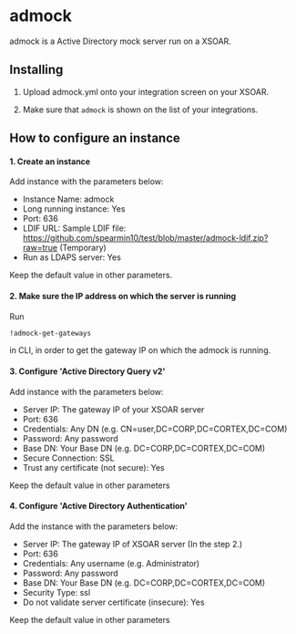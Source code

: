 admock
===========
admock is a Active Directory mock server run on a XSOAR.

Installing
----------

1. Upload admock.yml onto your integration screen on your XSOAR.

2. Make sure that `admock` is shown on the list of your integrations.


How to configure an instance
----------

#### 1. Create an instance
Add instance with the parameters below:
  - Instance Name: admock
  - Long running instance: Yes
  - Port: 636
  - LDIF URL: <An URL your LDIF file located at>
              Sample LDIF file: https://github.com/spearmin10/test/blob/master/admock-ldif.zip?raw=true (Temporary)
  - Run as LDAPS server: Yes

Keep the default value in other parameters.


#### 2. Make sure the IP address on which the server is running
Run
```bash
!admock-get-gateways
```
in CLI, in order to get the gateway IP on which the admock is running.

#### 3. Configure 'Active Directory Query v2'

Add instance with the parameters below:
  - Server IP: The gateway IP of your XSOAR server
  - Port: 636
  - Credentials: Any DN (e.g. CN=user,DC=CORP,DC=CORTEX,DC=COM)
  - Password: Any password
  - Base DN: Your Base DN (e.g. DC=CORP,DC=CORTEX,DC=COM)
  - Secure Connection: SSL
  - Trust any certificate (not secure): Yes

Keep the default value in other parameters

#### 4. Configure 'Active Directory Authentication'

Add the instance with the parameters below:
  - Server IP: The gateway IP of XSOAR server (In the step 2.)
  - Port: 636
  - Credentials: Any username (e.g. Administrator)
  - Password: Any password
  - Base DN: Your Base DN (e.g. DC=CORP,DC=CORTEX,DC=COM)
  - Security Type: ssl
  - Do not validate server certificate (insecure): Yes

Keep the default value in other parameters
